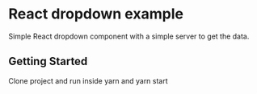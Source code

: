 
# React dropdown example
Simple React dropdown component with a simple server to get the data.

## Getting Started
Clone project and run inside yarn and yarn start